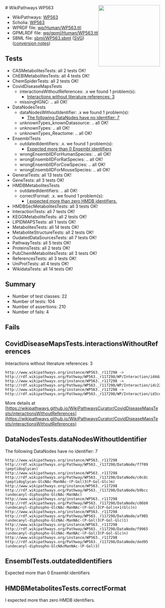 <img style="float: right; width: 200px" src="../logo.png" />
# WikiPathways WP563

* WikiPathways: [WP563](https://identifiers.org/wikipathways:WP563)
* Scholia: [WP563](https://scholia.toolforge.org/wikipathways/WP563)
* WPRDF file: [wp/Human/WP563.ttl](../wp/Human/WP563.ttl)
* GPMLRDF file: [wp/gpml/Human/WP563.ttl](../wp/gpml/Human/WP563.ttl)
* SBML file: [sbml/WP563.sbml](../sbml/WP563.sbml) ([SVG](../sbml/WP563.svg)) ([conversion notes](../sbml/WP563.txt))

## Tests
* CASMetabolitesTests: all 2 tests OK!
* ChEBIMetabolitesTests: all 4 tests OK!
* ChemSpiderTests: all 2 tests OK!
* CovidDiseaseMapsTests
    * interactionsWithoutReferences: .x we found 1 problem(s):
        * [Interactions without literature references: 3](#2e295931)
    * missingHGNC: .. all OK!
* DataNodesTests
    * dataNodesWithoutIdentifier: .x we found 1 problem(s):
        * [The following DataNodes have no identifier: 7](#d2d32fa6)
    * unknownTypes_knownDatasource: .. all OK!
    * unknownTypes: .. all OK!
    * unknownTypes_Reactome: .. all OK!
* EnsemblTests
    * outdatedIdentifiers: .x. we found 1 problem(s):
        * [Expected more than 0 Ensembl identifiers](#f44398b7)
    * wrongEnsemblIDForHumanSpecies: .. all OK!
    * wrongEnsemblIDForRatSpecies: .. all OK!
    * wrongEnsemblIDForCowSpecies: .. all OK!
    * wrongEnsemblIDForMouseSpecies: .. all OK!
* GeneralTests: all 13 tests OK!
* GeneTests: all 3 tests OK!
* HMDBMetabolitesTests
    * outdatedIdentifiers: .. all OK!
    * correctFormat: .x. we found 1 problem(s):
        * [I expected more than zero HMDB identifiers.](#ad154c1e)
* HMDBSecMetabolitesTests: all 3 tests OK!
* InteractionTests: all 7 tests OK!
* KEGGMetaboliteTests: all 2 tests OK!
* LIPIDMAPSTests: all 1 tests OK!
* MetabolitesTests: all 14 tests OK!
* MetaboliteStructureTests: all 2 tests OK!
* OudatedDataSourcesTests: all 7 tests OK!
* PathwayTests: all 5 tests OK!
* ProteinsTests: all 2 tests OK!
* PubChemMetabolitesTests: all 3 tests OK!
* ReferencesTests: all 3 tests OK!
* UniProtTests: all 4 tests OK!
* WikidataTests: all 14 tests OK!


## Summary

* Number of test classes: 22
* Number of tests: 104
* Number of assertions: 210
* Number of fails: 4

## Fails

<a name="2e295931" />

## CovidDiseaseMapsTests.interactionsWithoutReferences

Interactions without literature references: 3
```
http://www.wikipathways.org/instance/WP563._r117298 -> http://rdf.wikipathways.org/Pathway/WP563._r117298/WP/Interaction/id4da7bdb9
http://www.wikipathways.org/instance/WP563._r117298 -> http://rdf.wikipathways.org/Pathway/WP563._r117298/WP/Interaction/idc2232e81
http://www.wikipathways.org/instance/WP563._r117298 -> http://rdf.wikipathways.org/Pathway/WP563._r117298/WP/Interaction/id3ce9e153
```

More details at [https://wikipathways.github.io/WikiPathwaysCurator/CovidDiseaseMapsTests/interactionsWithoutReferences](https://wikipathways.github.io/WikiPathwaysCurator/CovidDiseaseMapsTests/interactionsWithoutReferences)

<a name="d2d32fa6" />

## DataNodesTests.dataNodesWithoutIdentifier

The following DataNodes have no identifier: 7
```
http://www.wikipathways.org/instance/WP563._r117298 http://rdf.wikipathways.org/Pathway/WP563._r117298/DataNode/f7f09 (peptidoglycan)
http://www.wikipathways.org/instance/WP563._r117298 http://rdf.wikipathways.org/Pathway/WP563._r117298/DataNode/c0cdc (peptidoglycan-GlcNAc-ManNAc-(P-Gol)3(P-Gol-Glc)m)
http://www.wikipathways.org/instance/WP563._r117298 http://rdf.wikipathways.org/Pathway/WP563._r117298/DataNode/b9bcc (undecanyl-diphospho-GlcNAc-ManNAc)
http://www.wikipathways.org/instance/WP563._r117298 http://rdf.wikipathways.org/Pathway/WP563._r117298/DataNode/c06b0 (undecanyl-diphospho-GlcNAc-ManNAc-(P-Gol)3(P-Gol)n+1(Glc)n)
http://www.wikipathways.org/instance/WP563._r117298 http://rdf.wikipathways.org/Pathway/WP563._r117298/DataNode/af905 (undecanyl-diphospho-GlcNAc-ManNAc-(P-Gol)3(P-Gol-Glc)1)
http://www.wikipathways.org/instance/WP563._r117298 http://rdf.wikipathways.org/Pathway/WP563._r117298/DataNode/f9965 (undecanyl-diphospho-GlcNAc-ManNAc-(P-Gol)3(P-Gol-Glc)n)
http://www.wikipathways.org/instance/WP563._r117298 http://rdf.wikipathways.org/Pathway/WP563._r117298/DataNode/ded95 (undecanyl-diphospho-GlcNAcManNAc-(P-Gol)3)
```

<a name="f44398b7" />

## EnsemblTests.outdatedIdentifiers

Expected more than 0 Ensembl identifiers
<a name="ad154c1e" />

## HMDBMetabolitesTests.correctFormat

I expected more than zero HMDB identifiers.
